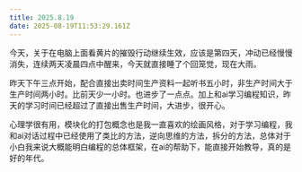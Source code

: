 ```yaml
---
title: 2025.8.19
date: 2025-08-19T11:53:29.161Z
---
```


今天，关于在电脑上面看黄片的摧毁行动继续生效，应该是第四天，冲动已经慢慢消失，连续两天凌晨四点中醒来，今天就直接睡了个回笼觉，现在大雨。

昨天下午三点开始，配合直接出卖时间生产资料一起听书五小时，非生产时间大于生产时间两小时。比前天少一小时。也进步了一点点。加上和ai学习编程知识，昨天的学习时间已经超过了直接出售生产时间，大进步，很开心。

心理学很有用，模块化的打包概念也是我一直喜欢的绘画风格，对于学习编程，我和ai对话过程中已经使用了类比的方法，逆向思维的方法，拆分的方法，总体对于小白我来说大概能明白编程的总体框架，在ai的帮助下，能直接开始教导，真的是好的年代。